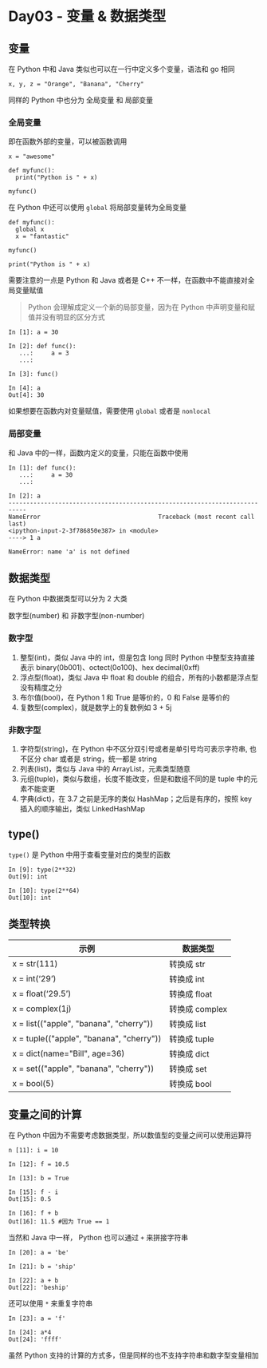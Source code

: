 # Day03 - 变量 & 数据类型

## 变量

在 Python 中和 Java 类似也可以在一行中定义多个变量，语法和 go 相同

```
x, y, z = "Orange", "Banana", "Cherry"
```

同样的 Python 中也分为 全局变量 和 局部变量

### 全局变量

即在函数外部的变量，可以被函数调用

```
x = "awesome"

def myfunc():
  print("Python is " + x)

myfunc()
```

在 Python 中还可以使用 `global` 将局部变量转为全局变量

```
def myfunc():
  global x
  x = "fantastic"

myfunc()

print("Python is " + x)
```

需要注意的一点是 Python 和 Java 或者是 C++ 不一样，在函数中不能直接对全局变量赋值

> Python 会理解成定义一个新的局部变量，因为在 Python 中声明变量和赋值并没有明显的区分方式 

```
In [1]: a = 30

In [2]: def func():
   ...:     a = 3
   ...: 

In [3]: func()

In [4]: a
Out[4]: 30

```

如果想要在函数内对变量赋值，需要使用 `global` 或者是 `nonlocal`

### 局部变量

和 Java 中的一样，函数内定义的变量，只能在函数中使用

```
In [1]: def func():
   ...:     a = 30
   ...: 

In [2]: a
---------------------------------------------------------------------------
NameError                                 Traceback (most recent call last)
<ipython-input-2-3f786850e387> in <module>
----> 1 a

NameError: name 'a' is not defined

```

## 数据类型

在 Python 中数据类型可以分为 2 大类

数字型(number) 和 非数字型(non-number)

### 数字型

1. 整型(int)，类似 Java 中的 int，但是包含 long 同时 Python 中整型支持直接表示 binary(0b001)、octect(0o100)、hex decimal(0xff)
2. 浮点型(float)，类似 Java 中 float 和 double 的组合，所有的小数都是浮点型没有精度之分
3. 布尔值(bool)，在 Python 1 和 True 是等价的，0 和 False 是等价的
4. 复数型(complex)，就是数学上的复数例如 3 + 5j

### 非数字型

1. 字符型(string)，在 Python 中不区分双引号或者是单引号均可表示字符串, 也不区分 char 或者是 string，统一都是 string
2. 列表(list)，类似与 Java 中的 ArrayList，元素类型随意
3. 元组(tuple)，类似与数组，长度不能改变，但是和数组不同的是 tuple 中的元素不能变更
4. 字典(dict)，在 3.7 之前是无序的类似 HashMap；之后是有序的，按照 key 插入的顺序输出，类似 LinkedHashMap

## type()

`type()` 是 Python 中用于查看变量对应的类型的函数

```
In [9]: type(2**32)
Out[9]: int

In [10]: type(2**64)
Out[10]: int
```

## 类型转换

| 示例                                     | 数据类型       |
| ---------------------------------------- | -------------- |
| x = str(111)                             | 转换成 str     |
| x = int(‘29’)                            | 转换成 int     |
| x = float(‘29.5’)                        | 转换成 float   |
| x = complex(1j)                          | 转换成 complex |
| x = list(("apple", "banana", "cherry"))  | 转换成 list    |
| x = tuple(("apple", "banana", "cherry")) | 转换成 tuple   |
| x = dict(name="Bill", age=36)            | 转换成 dict    |
| x = set(("apple", "banana", "cherry"))   | 转换成 set     |
| x = bool(5)                              | 转换成 bool    |

## 变量之间的计算

在 Python 中因为不需要考虑数据类型，所以数值型的变量之间可以使用运算符

```
n [11]: i = 10

In [12]: f = 10.5

In [13]: b = True

In [15]: f - i
Out[15]: 0.5

In [16]: f + b
Out[16]: 11.5 #因为 True == 1
```

当然和 Java 中一样， Python 也可以通过 `+` 来拼接字符串

```
In [20]: a = 'be'

In [21]: b = 'ship'

In [22]: a + b
Out[22]: 'beship'
```

还可以使用 `*` 来重复字符串

```
In [23]: a = 'f'

In [24]: a*4
Out[24]: 'ffff'
```

虽然 Python 支持的计算的方式多，但是同样的也不支持字符串和数字型变量相加